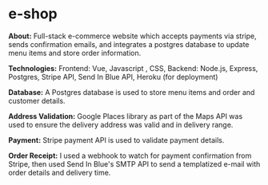 # e-shop

**About:**
Full-stack e-commerce website which accepts payments via stripe, sends confirmation emails, and integrates a postgres database to update 
menu items and store order information.
    
**Technologies:**
Frontend: Vue, Javascript , CSS, Backend: Node.js, Express, Postgres, Stripe API, Send In Blue API, Heroku (for deployment)

**Database:** A Postgres database is used to store menu items and order and customer details.
	
**Address Validation:** Google Places library as part of the Maps API was used to ensure the delivery address was valid and in 
delivery range.
	
**Payment:** Stripe payment API is used to validate payment details.
	
**Order Receipt:** I used a webhook to watch for payment confirmation from Stripe, then used Send In Blue's 
SMTP API to send a templatized e-mail with order details and delivery time.
